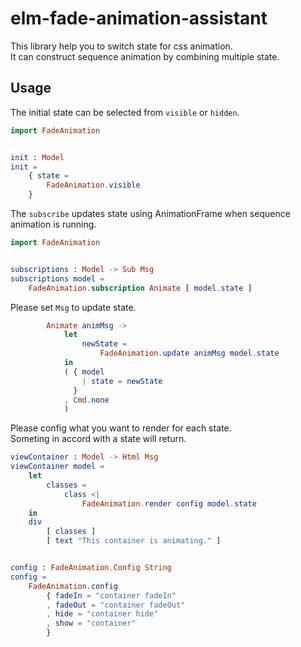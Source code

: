 # elm-fade-animation-assistant

This library help you to switch state for css animation.  
It can construct sequence animation by combining multiple state.

## Usage

The initial state can be selected from `visible` or `hidden`.

```elm
import FadeAnimation


init : Model
init =
    { state =
        FadeAnimation.visible
    }
```

The `subscribe` updates state using AnimationFrame when sequence animation is running.

```elm
import FadeAnimation


subscriptions : Model -> Sub Msg
subscriptions model =
    FadeAnimation.subscription Animate [ model.state ]
```

Please set `Msg` to update state.

```elm
        Animate animMsg ->
            let
                newState =
                    FadeAnimation.update animMsg model.state
            in
            ( { model
                | state = newState
              }
            , Cmd.none
            )
```

Please config what you want to render for each state.  
Someting in accord with a state will return.

```elm
viewContainer : Model -> Html Msg
viewContainer model =
    let
        classes =
            class <|
                FadeAnimation.render config model.state
    in
    div
        [ classes ]
        [ text "This container is animating." ]


config : FadeAnimation.Config String
config =
    FadeAnimation.config
        { fadeIn = "container fadeIn"
        , fadeOut = "container fadeOut"
        , hide = "container hide"
        , show = "container"
        }
```
